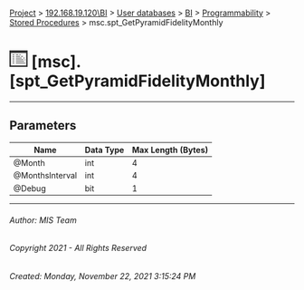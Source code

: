 #### 

[Project](../../../../../index.md) > [192.168.19.120\\BI](../../../../index.md) > [User databases](../../../index.md) > [BI](../../index.md) > [Programmability](../index.md) > [Stored Procedures](Stored_Procedures.md) > msc.spt_GetPyramidFidelityMonthly

# ![Stored Procedures](../../../../../Images/StoredProcedure32.png) [msc].[spt_GetPyramidFidelityMonthly]

---

## <a name="#parameters"></a>Parameters

| Name | Data Type | Max Length (Bytes) |
|---|---|---|
| @Month | int | 4 |
| @MonthsInterval | int | 4 |
| @Debug | bit | 1 |


---

###### Author:  MIS Team

###### Copyright 2021 - All Rights Reserved

###### Created: Monday, November 22, 2021 3:15:24 PM

